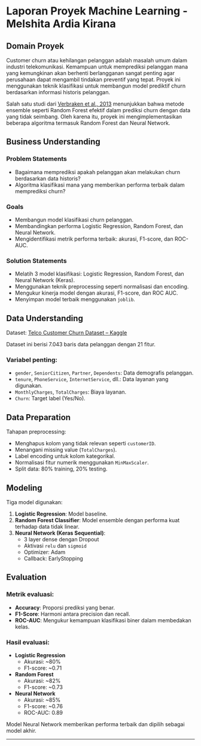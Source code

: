 # Laporan Proyek Machine Learning - Melshita Ardia Kirana

## Domain Proyek

Customer churn atau kehilangan pelanggan adalah masalah umum dalam industri telekomunikasi. Kemampuan untuk memprediksi pelanggan mana yang kemungkinan akan berhenti berlangganan sangat penting agar perusahaan dapat mengambil tindakan preventif yang tepat. Proyek ini menggunakan teknik klasifikasi untuk membangun model prediktif churn berdasarkan informasi historis pelanggan.

Salah satu studi dari [Verbraken et al., 2013](https://doi.org/10.1016/j.eswa.2012.08.009) menunjukkan bahwa metode ensemble seperti Random Forest efektif dalam prediksi churn dengan data yang tidak seimbang. Oleh karena itu, proyek ini mengimplementasikan beberapa algoritma termasuk Random Forest dan Neural Network.

## Business Understanding

### Problem Statements
- Bagaimana memprediksi apakah pelanggan akan melakukan churn berdasarkan data historis?
- Algoritma klasifikasi mana yang memberikan performa terbaik dalam memprediksi churn?

### Goals
- Membangun model klasifikasi churn pelanggan.
- Membandingkan performa Logistic Regression, Random Forest, dan Neural Network.
- Mengidentifikasi metrik performa terbaik: akurasi, F1-score, dan ROC-AUC.

### Solution Statements
- Melatih 3 model klasifikasi: Logistic Regression, Random Forest, dan Neural Network (Keras).
- Menggunakan teknik preprocessing seperti normalisasi dan encoding.
- Mengukur kinerja model dengan akurasi, F1-score, dan ROC AUC.
- Menyimpan model terbaik menggunakan `joblib`.

## Data Understanding

Dataset: [Telco Customer Churn Dataset – Kaggle](https://www.kaggle.com/datasets/blastchar/telco-customer-churn)

Dataset ini berisi 7.043 baris data pelanggan dengan 21 fitur.

### Variabel penting:
- `gender`, `SeniorCitizen`, `Partner`, `Dependents`: Data demografis pelanggan.
- `tenure`, `PhoneService`, `InternetService`, dll.: Data layanan yang digunakan.
- `MonthlyCharges`, `TotalCharges`: Biaya layanan.
- `Churn`: Target label (Yes/No).

## Data Preparation

Tahapan preprocessing:
- Menghapus kolom yang tidak relevan seperti `customerID`.
- Menangani missing value (`TotalCharges`).
- Label encoding untuk kolom kategorikal.
- Normalisasi fitur numerik menggunakan `MinMaxScaler`.
- Split data: 80% training, 20% testing.

## Modeling

Tiga model digunakan:
1. **Logistic Regression**: Model baseline.
2. **Random Forest Classifier**: Model ensemble dengan performa kuat terhadap data tidak linear.
3. **Neural Network (Keras Sequential)**:
   - 3 layer dense dengan Dropout
   - Aktivasi `relu` dan `sigmoid`
   - Optimizer: Adam
   - Callback: EarlyStopping

## Evaluation

### Metrik evaluasi:
- **Accuracy**: Proporsi prediksi yang benar.
- **F1-Score**: Harmoni antara precision dan recall.
- **ROC-AUC**: Mengukur kemampuan klasifikasi biner dalam membedakan kelas.

### Hasil evaluasi:
- **Logistic Regression**
  - Akurasi: ~80%
  - F1-score: ~0.71
- **Random Forest**
  - Akurasi: ~82%
  - F1-score: ~0.73
- **Neural Network**
  - Akurasi: ~85%
  - F1-score: ~0.76
  - ROC-AUC: 0.89

Model Neural Network memberikan performa terbaik dan dipilih sebagai model akhir.

---

